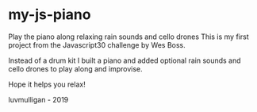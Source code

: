 # my-js-piano
Play the piano along relaxing rain sounds and cello drones
This is my first project from the Javascript30 challenge by Wes Boss.

Instead of a drum kit I built a piano and added optional rain sounds and cello drones to play along and improvise.

Hope it helps you relax!

luvmulligan - 2019
